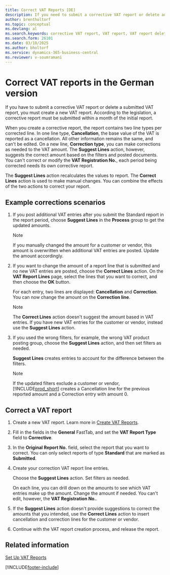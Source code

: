```yaml
---
title: Correct VAT Reports [DE]
description: If you need to submit a corrective VAT report or delete an existing one, you must create a new VAT report. 
author: brentholtorf
ms.topic: conceptual
ms.devlang: al
ms.search.keywords: corrective VAT report, VAT report, VAT report deletion, VAT report correction, German version
ms.search.form: 26101
ms.date: 03/10/2025
ms.author: bholtorf
ms.service: dynamics-365-business-central
ms.reviewer: v-soumramani
---
```


# Correct VAT reports in the German version

If you have to submit a corrective VAT report or delete a submitted VAT report, you must create a new VAT report. According to the legislation, a corrective report must be submitted within a month of the initial report.  

When you create a corrective report, the report contains two line types per corrected line. In one line type, **Cancellation**, the base value of the VAT is reported as a cancellation. All other information remains the same, and can't be edited. On a new line, **Correction type**, you can make corrections as needed to the VAT amount. The **Suggest Lines** action, however, suggests the correct amount based on the filters and posted documents. You can't correct or modify the **VAT Registration No.**, each period being corrected needs its own corrective report.  

The **Suggest Lines** action recalculates the values to report. The **Correct Lines** action is used to make manual changes. You can combine the effects of the two actions to correct your report.  

## Example corrections scenarios

1. If you post additional VAT entries after you submit the Standard report in the report period, choose **Suggest Lines** in the **Process** group to get the updated amounts.  

    > [!NOTE]  
    > If you manually changed the amount for a customer or vendor, this amount is overwritten when additional VAT entries are posted. Update the amount accordingly.  

1. If you want to change the amount of a report line that is submitted and no new VAT entries are posted, choose the  **Correct Lines** action. On the **VAT Report Lines** page, select the lines that you want to correct, and then choose the **OK** button.  

    For each entry, two lines are displayed: **Cancellation** and **Correction**. You can now change the amount on the **Correction line**.  

    > [!NOTE]  
    > The **Correct Lines** action doesn't suggest the amount based in VAT entries. If you have new VAT entries for the customer or vendor, instead use the **Suggest Lines** action.  

1. If you used the wrong filters, for example, the wrong VAT product posting group, choose the **Suggest Lines** action, and then set filters as needed.  

    **Suggest Lines** creates entries to account for the difference between the filters.  

    > [!NOTE]  
    > If the updated filters exclude a customer or vendor, [!INCLUDE[prod_short](../../includes/prod_short.md)] creates a Cancellation line for the previous reported amount and a Correction entry with amount 0.

## Correct a VAT report  

1. Create a new VAT report. Learn more in [Create VAT Reports](how-to-create-vat-reports.md).  
1. Fill in the fields in the **General** FastTab, and set the **VAT Report Type** field to **Corrective**.  
1. In the **Original Report No.** field, select the report that you want to correct. You can only select reports of type **Standard** that are marked as **Submitted**.  
1. Create your correction VAT report line entries.  

    Choose the **Suggest Lines** action. Set filters as needed.  

    On each line, you can drill down on the amounts to see which VAT entries make up the amount. Change the amount if needed. You can't edit, however, the **VAT Registration No.**.  

1. If the **Suggest Lines** action doesn't provide suggestions to correct the amounts that you intended, use the **Correct Lines** action to insert cancellation and correction lines for the customer or vendor.  
1. Continue with the VAT report creation process, and release the report.  

## Related information

[Set Up VAT Reports](how-to-set-up-vat-reports.md)

[!INCLUDE[footer-include](../../includes/footer-banner.md)]
